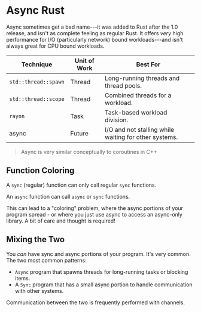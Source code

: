 # Async Rust

Async sometimes get a bad name---it was added to Rust after the 1.0 release, and isn't as complete feeling as regular Rust. It offers *very* high performance for I/O (particularly network) bound workloads---and isn't always great for CPU bound workloads.

Technique|Unit of Work|Best For
--|--|--
`std::thread::spawn`|Thread|Long-running threads and thread pools.
`std::thread::scope`|Thread|Combined threads for a workload.
`rayon`|Task|Task-based workload division.
async|Future|I/O and not stalling while waiting for other systems.

> Async is very similar conceptually to coroutines in C++

## Function Coloring

A `sync` (regular) function can only call regular `sync` functions.

An `async` function can call `async` or `sync` functions.

This can lead to a "coloring" problem, where the async portions of your program spread - or where you just use async to access an async-only library. A bit of care and thought is required!

## Mixing the Two

You *can* have sync and async portions of your program. It's very common. The two most common patterns:

* `Async` program that spawns threads for long-running tasks or blocking items.
* A `Sync` program that has a small async portion to handle communication with other systems.

Communication between the two is frequently performed with channels.
